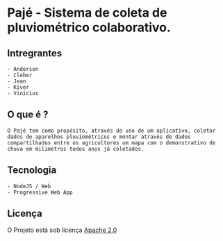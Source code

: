 # Pajé - Sistema de coleta de pluviométrico colaborativo.

## Intregrantes

    - Anderson 
    - Cleber 
    - Jean
    - Kiver
    - Vinicius 

## O que é ? 

    O Pajé tem como propósito, através do uso de um aplicativo, coletar dados de aparelhos pluviométricos e montar através de dados compartilhados entre os agricultores um mapa com o demonstrativo de chuva em milimetros todos anos já coletados.

## Tecnologia

    - NodeJS / Web
    - Progressive Web App


## Licença

O Projeto está sob licença [Apache 2.0](https://www.apache.org/licenses/LICENSE-2.0)